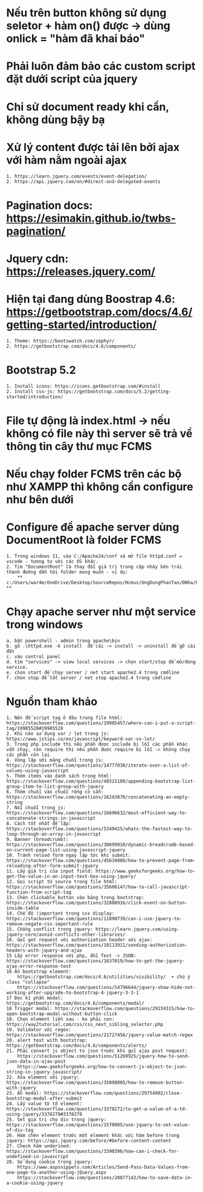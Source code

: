 # Nếu trên button không sử dụng seletor + hàm on() được -> dùng onlick = "hàm đã khai báo"
# Phải luôn đảm bảo các custom script đặt dưới script của jquery  
# Chỉ sử document ready khi cần, không dùng bậy bạ
# Xử lý content được tải lên bởi ajax với hàm nằm ngoài ajax  
    1. https://learn.jquery.com/events/event-delegation/  
    2. https://api.jquery.com/on/#direct-and-delegated-events  

# Pagination docs: https://esimakin.github.io/twbs-pagination/

# Jquery cdn: https://releases.jquery.com/

# Hiện tại đang dùng Boostrap 4.6: https://getbootstrap.com/docs/4.6/getting-started/introduction/  
    1. Theme: https://bootswatch.com/zephyr/  
    2. https://getbootstrap.com/docs/4.6/components/  
# Bootstrap 5.2
    1. Install icons: https://icons.getbootstrap.com/#install  
    2. Install css-js: https://getbootstrap.com/docs/5.2/getting-started/introduction/

# File tự động là index.html -> nếu không có file này thì server sẽ trả về thông tin cây thư mục FCMS  

# Nếu chạy folder FCMS trên các bộ như XAMPP thì không cần configure như bên dưới

# Configure để apache server dùng DocumentRoot là folder FCMS  
    1. Trong windows 11, vào C:/Apache24/conf và mở file httpd.conf = vscode - tương tự với các OS khác.  
    2. Tim "DocumentRoot" là thay đổi giá trị trong cặp nháy bên trái thành đường dẫn tới folder mong muốn - ví dụ:  
        ** c:/Users/war4m/OneDrive/Desktop/SourceRepos/Hcmus/UngDungPhanTan/ONha/FCMS **  

# Chạy apache server như một service trong windows
    a. bật powershell - admin trong apache\bin  
    b. gõ .\httpd.exe -k install  để cài -> install -> uninstall để gỡ cài đặt
    c. vào control panel  
    d. tìm "services" -> view local services -> chọn start/stop để mở/đóng service.   
    e. chọn start để chạy server / net start apache2.4 trong cmdline  
    f. chọn stop để tắt server / net stop apache2.4 trong cmdline  

# Nguồn tham khảo  
    1. Nên để script tag ở đâu trong file html: https://stackoverflow.com/questions/19985457/where-can-i-put-a-script-tag/19985528#19985528  
    2. Khi nào sử dụng var / let trong js: https://www.jstips.co/en/javascript/keyword-var-vs-let/  
    3. Trong php include thì nều phần được include bị lỗi các phần khác vẫn chạy, còn require thì nếu phần được require bị lỗi -> không chạy các phần còn lại  
    4. Vòng lặp với mảng chuỗi trong js: https://stackoverflow.com/questions/14777030/iterate-over-a-list-of-values-using-javascript  
    5. Thêm items vào danh sách trong html: https://stackoverflow.com/questions/48521180/appending-bootstrap-list-group-item-to-list-group-with-jquery  
    6. Thêm chuỗi vào chuỗi rỗng có sẵn: https://stackoverflow.com/questions/16243870/concatenating-an-empty-string  
    7. Nối chuỗi trong js: https://stackoverflow.com/questions/16696632/most-efficient-way-to-concatenate-strings-in-javascript  
    8. Cách tốt nhất để lặp: https://stackoverflow.com/questions/5349425/whats-the-fastest-way-to-loop-through-an-array-in-javascript  
    9. Banner (breadcrumb): https://stackoverflow.com/questions/38699010/dynamic-breadcrumb-based-on-current-page-list-using-javascript-jquery  
    10. Tránh reload form ngay lập tức khi submit: https://stackoverflow.com/questions/45634088/how-to-prevent-page-from-reloading-after-form-submit-jquery  
    11. Lấy giá trị của input field: https://www.geeksforgeeks.org/how-to-get-the-value-in-an-input-text-box-using-jquery/  
    12. Gọi script từ source trong file html: https://stackoverflow.com/questions/35606147/how-to-call-javascript-function-from-script-tag  
    13. Chèn clickable button vào bảng trong bootstrap: https://stackoverflow.com/questions/32888916/click-event-on-button-inside-table  
    14. Chế độ !important trong css display: https://stackoverflow.com/questions/11890739/can-i-use-jquery-to-remove-negate-css-important-rule  
    15. Chống conflict trong jquery: https://learn.jquery.com/using-jquery-core/avoid-conflicts-other-libraries/  
    16. Gửi get request với authorization header với ajax: https://stackoverflow.com/questions/10113911/sending-authorization-headers-with-jquery-and-ajax  
    15 Lấy error response với php, đổi Text -> JSON: https://stackoverflow.com/questions/1637019/how-to-get-the-jquery-ajax-error-response-text  
    16 Ẩn bootstrap element:  
        https://getbootstrap.com/docs/4.6/utilities/visibility/  + chú ý class "collapse"  
        https://stackoverflow.com/questions/54796644/jquery-show-hide-not-working-after-upgrade-to-bootstrap-4-jquery-3-3-1  
    17 Đọc kĩ phần modal: https://getbootstrap.com/docs/4.6/components/modal/  
    18 Trigger modal: https://stackoverflow.com/questions/29159315/how-to-open-bootstrap-modal-without-button-click  
    18. Chọn element liền sau - ko phải con: https://way2tutorial.com/css/css_next_sibling_selector.php  
    19. Validator với regex: https://stackoverflow.com/questions/21727456/jquery-value-match-regex  
    20. alert text with bootstrap: https://getbootstrap.com/docs/4.6/components/alerts/  
    21. Phải convert js object to json trước khi gửi ajax post request:  
        https://stackoverflow.com/questions/51269925/jquery-how-to-send-json-data-in-ajax-post  
        https://www.geeksforgeeks.org/how-to-convert-js-object-to-json-string-in-jquery-javascript/  
    22. Xóa element với jquery: https://stackoverflow.com/questions/35098005/how-to-remove-button-with-jquery   
    23. Ẩn modal: https://stackoverflow.com/questions/29754902/close-bootstrap-modal-after-submit  
    24. Lấy value từ td element: https://stackoverflow.com/questions/3378272/to-get-a-value-of-a-td-using-jquery/3378279#3378279
    25. Set giá trị cho div trong jquery: https://stackoverflow.com/questions/1570905/use-jquery-to-set-value-of-div-tag  
    26. Hàm chèn element trước một element khác với hàm before trong jquery: https://api.jquery.com/before/#before-content-content  
    27. Check hàm underined: https://stackoverflow.com/questions/3390396/how-can-i-check-for-undefined-in-javascript  
    28. Sử dụng cookie trong jquery:  
        https://www.aspsnippets.com/Articles/Send-Pass-Data-Values-from-one-page-to-another-using-jQuery.aspx  
        https://stackoverflow.com/questions/20877142/how-to-save-data-in-a-cookie-using-jquery  